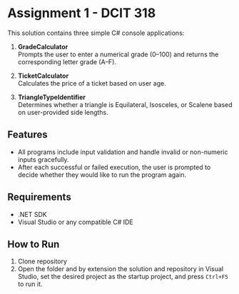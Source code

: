 # Assignment 1 - DCIT 318

This solution contains three simple C# console applications:

1. **GradeCalculator**  
   Prompts the user to enter a numerical grade (0–100) and returns the corresponding letter grade (A–F).

2. **TicketCalculator**  
   Calculates the price of a ticket based on user age.

3. **TriangleTypeIdentifier**  
   Determines whether a triangle is Equilateral, Isosceles, or Scalene based on user-provided side lengths.

## Features

- All programs include input validation and handle invalid or non-numeric inputs gracefully.
- After each successful or failed execution, the user is prompted to decide whether they would like to run the program again.

## Requirements

- .NET SDK
- Visual Studio or any compatible C# IDE

## How to Run
1. Clone repository 
2. Open the folder and by extension the solution and repository in Visual Studio, set the desired project as the startup project, and press `Ctrl+F5` to run it.
